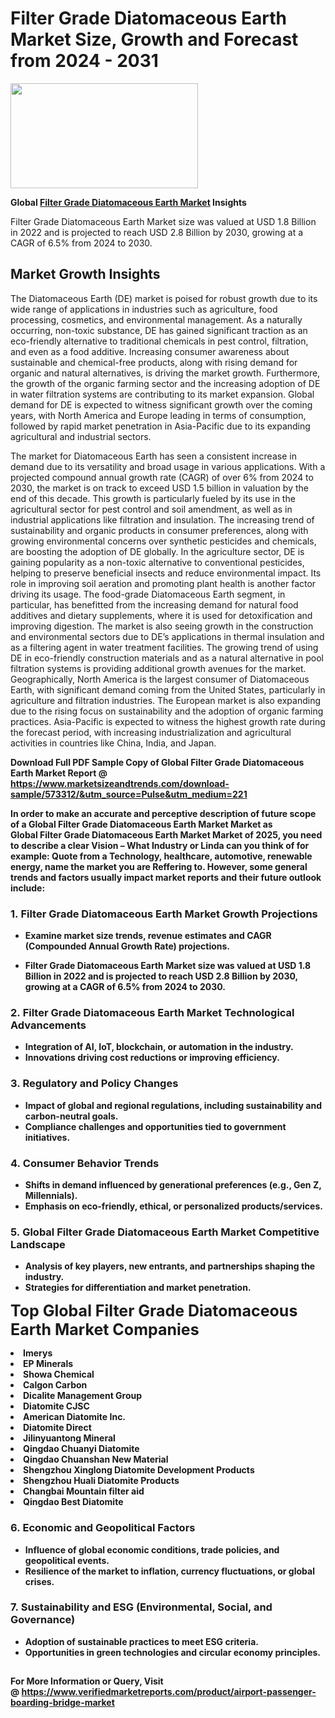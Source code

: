 <H1>Filter Grade Diatomaceous Earth Market Size, Growth and Forecast from 2024 - 2031</H1><img class="aligncenter size-medium wp-image-584254" src="https://thirdeyenews.in/wp-content/uploads/2024/09/Global-Market-Research-300x168.jpeg" alt="" width="300" height="168" /><p><strong>Global&nbsp;<a href="https://www.marketsizeandtrends.com/download-sample/573312/&amp;utm_source=Pulse&amp;utm_medium=221">Filter Grade Diatomaceous Earth Market</a> Insights</strong></p><p>Filter Grade Diatomaceous Earth Market size was valued at USD 1.8 Billion in 2022 and is projected to reach USD 2.8 Billion by 2030, growing at a CAGR of 6.5% from 2024 to 2030.</p><p><h2>Market Growth Insights</h2> <p>The Diatomaceous Earth (DE) market is poised for robust growth due to its wide range of applications in industries such as agriculture, food processing, cosmetics, and environmental management. As a naturally occurring, non-toxic substance, DE has gained significant traction as an eco-friendly alternative to traditional chemicals in pest control, filtration, and even as a food additive. Increasing consumer awareness about sustainable and chemical-free products, along with rising demand for organic and natural alternatives, is driving the market growth. Furthermore, the growth of the organic farming sector and the increasing adoption of DE in water filtration systems are contributing to its market expansion. Global demand for DE is expected to witness significant growth over the coming years, with North America and Europe leading in terms of consumption, followed by rapid market penetration in Asia-Pacific due to its expanding agricultural and industrial sectors.</p> <p><strong></strong></p> <p>The market for Diatomaceous Earth has seen a consistent increase in demand due to its versatility and broad usage in various applications. With a projected compound annual growth rate (CAGR) of over 6% from 2024 to 2030, the market is on track to exceed USD 1.5 billion in valuation by the end of this decade. This growth is particularly fueled by its use in the agricultural sector for pest control and soil amendment, as well as in industrial applications like filtration and insulation. The increasing trend of sustainability and organic products in consumer preferences, along with growing environmental concerns over synthetic pesticides and chemicals, are boosting the adoption of DE globally. In the agriculture sector, DE is gaining popularity as a non-toxic alternative to conventional pesticides, helping to preserve beneficial insects and reduce environmental impact. Its role in improving soil aeration and promoting plant health is another factor driving its usage. The food-grade Diatomaceous Earth segment, in particular, has benefitted from the increasing demand for natural food additives and dietary supplements, where it is used for detoxification and improving digestion. The market is also seeing growth in the construction and environmental sectors due to DE’s applications in thermal insulation and as a filtering agent in water treatment facilities. The growing trend of using DE in eco-friendly construction materials and as a natural alternative in pool filtration systems is providing additional growth avenues for the market. Geographically, North America is the largest consumer of Diatomaceous Earth, with significant demand coming from the United States, particularly in agriculture and filtration industries. The European market is also expanding due to the rising focus on sustainability and the adoption of organic farming practices. Asia-Pacific is expected to witness the highest growth rate during the forecast period, with increasing industrialization and agricultural activities in countries like China, India, and Japan. <p><strong></p><p><span class=""><strong>Download Full PDF Sample Copy of Global Filter Grade Diatomaceous Earth Market Report</strong> @ <a href="https://www.marketsizeandtrends.com/download-sample/573312/&amp;utm_source=Pulse&amp;utm_medium=221" target="_blank">https://www.marketsizeandtrends.com/download-sample/573312/&amp;utm_source=Pulse&amp;utm_medium=221</a></span></p><p>In order to make an accurate and perceptive description of future scope of a Global&nbsp;Filter Grade Diatomaceous Earth Market Market as Global&nbsp;Filter Grade Diatomaceous Earth Market Market of 2025, you need to describe a clear Vision &ndash; What Industry or Linda can you think of for example: Quote from a Technology, healthcare, automotive, renewable energy, name the market you are Reffering to. However, some general trends and factors usually impact market reports and their future outlook include:</p><h3>1.&nbsp;<strong>Filter Grade Diatomaceous Earth Market Growth Projections</strong></h3><ul><li>Examine market size trends, revenue estimates and CAGR (Compounded Annual Growth Rate) projections.</li><li><p>Filter Grade Diatomaceous Earth Market size was valued at USD 1.8 Billion in 2022 and is projected to reach USD 2.8 Billion by 2030, growing at a CAGR of 6.5% from 2024 to 2030.</p></li></ul><h3>2.&nbsp;<strong>Filter Grade Diatomaceous Earth Market Technological Advancements</strong></h3><ul><li>Integration of AI, IoT, blockchain, or automation in the industry.</li><li>Innovations driving cost reductions or improving efficiency.</li></ul><h3>3.&nbsp;<strong>Regulatory and Policy Changes</strong></h3><ul><li>Impact of global and regional regulations, including sustainability and carbon-neutral goals.</li><li>Compliance challenges and opportunities tied to government initiatives.</li></ul><h3>4.&nbsp;<strong>Consumer Behavior Trends</strong></h3><ul><li>Shifts in demand influenced by generational preferences (e.g., Gen Z, Millennials).</li><li>Emphasis on eco-friendly, ethical, or personalized products/services.</li></ul><h3>5.&nbsp;<strong>Global Filter Grade Diatomaceous Earth Market Competitive Landscape</strong></h3><ul><li>Analysis of key players, new entrants, and partnerships shaping the industry.</li><li>Strategies for differentiation and market penetration.</li></ul><p data-pm-slice="1 1 []"><span style="color: inherit; font-family: inherit; font-size: 25px;">Top Global Filter Grade Diatomaceous Earth Market Companies</span></p><div class="" data-test-id=""><p><li>Imerys</li><li> EP Minerals</li><li> Showa Chemical</li><li> Calgon Carbon</li><li> Dicalite Management Group</li><li> Diatomite CJSC</li><li> American Diatomite Inc.</li><li> Diatomite Direct</li><li> Jilinyuantong Mineral</li><li> Qingdao Chuanyi Diatomite</li><li> Qingdao Chuanshan New Material</li><li> Shengzhou Xinglong Diatomite Development Products</li><li> Shengzhou Huali Diatomite Products</li><li> Changbai Mountain filter aid</li><li> Qingdao Best Diatomite</li></p></div><h3>6.&nbsp;<strong>Economic and Geopolitical Factors</strong></h3><ul><li>Influence of global economic conditions, trade policies, and geopolitical events.</li><li>Resilience of the market to inflation, currency fluctuations, or global crises.</li></ul><h3>7.&nbsp;<strong>Sustainability and ESG (Environmental, Social, and Governance)</strong></h3><ul><li>Adoption of sustainable practices to meet ESG criteria.</li><li>Opportunities in green technologies and circular economy principles.</li></ul><h2><strong style="font-size: 14px;">For More Information or Query, Visit @&nbsp;</strong><a style="background-color: #ffffff; font-size: 14px;" href="https://www.marketsizeandtrends.com/report/filter-grade-diatomaceous-earth-market/" target="_blank">https://www.verifiedmarketreports.com/product/airport-passenger-boarding-bridge-market</a></h2>
